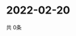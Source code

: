 # 2022-02-20
  共 0条

  <!-- BEGIN -->
  <!-- 最后更新时间Sun Feb 20 2022 22:03:46 GMT+0000 (Coordinated Universal Time) -->
  
  <!-- END -->
  
  